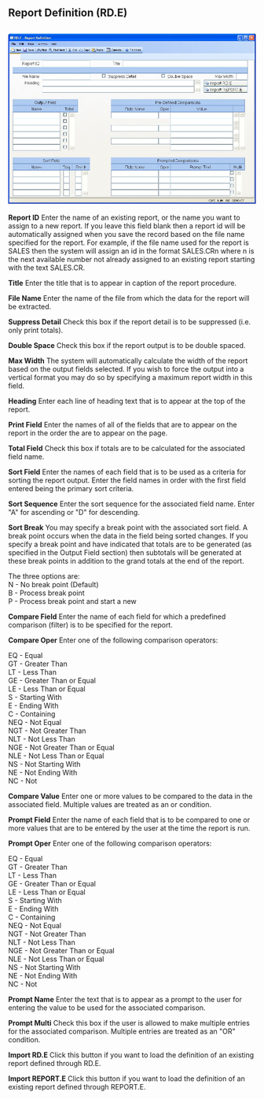 ##  Report Definition (RD.E)

<PageHeader />

##

![](./RD-E-1.jpg)

**Report ID** Enter the name of an existing report, or the name you want to
assign to a new report. If you leave this field blank then a report id will be
automatically assigned when you save the record based on the file name
specified for the report. For example, if the file name used for the report is
SALES then the system will assign an id in the format SALES.CRn where n is the
next available number not already assigned to an existing report starting with
the text SALES.CR.  
  
**Title** Enter the title that is to appear in caption of the report
procedure.  
  
**File Name** Enter the name of the file from which the data for the report
will be extracted.  
  
**Suppress Detail** Check this box if the report detail is to be suppressed
(i.e. only print totals).  
  
**Double Space** Check this box if the report output is to be double spaced.  
  
**Max Width** The system will automatically calculate the width of the report
based on the output fields selected. If you wish to force the output into a
vertical format you may do so by specifying a maximum report width in this
field.  
  
**Heading** Enter each line of heading text that is to appear at the top of
the report.  
  
**Print Field** Enter the names of all of the fields that are to appear on the
report in the order the are to appear on the page.  
  
**Total Field** Check this box if totals are to be calculated for the
associated field name.  
  
**Sort Field** Enter the names of each field that is to be used as a criteria
for sorting the report output. Enter the field names in order with the first
field entered being the primary sort criteria.  
  
**Sort Sequence** Enter the sort sequence for the associated field name. Enter
"A" for ascending or "D" for descending.  
  
**Sort Break** You may specify a break point with the associated sort field. A
break point occurs when the data in the field being sorted changes. If you
specify a break point and have indicated that totals are to be generated (as
specified in the Output Field section) then subtotals will be generated at
these break points in addition to the grand totals at the end of the report.  
  
The three options are:  
N - No break point (Default)  
B - Process break point  
P - Process break point and start a new  
  
**Compare Field** Enter the name of each field for which a predefined
comparison (filter) is to be specified for the report.  
  
**Compare Oper** Enter one of the following comparison operators:  
  
EQ - Equal  
GT - Greater Than  
LT - Less Than  
GE - Greater Than or Equal  
LE - Less Than or Equal  
S - Starting With  
E - Ending With  
C - Containing  
NEQ - Not Equal  
NGT - Not Greater Than  
NLT - Not Less Than  
NGE - Not Greater Than or Equal  
NLE - Not Less Than or Equal  
NS - Not Starting With  
NE - Not Ending With  
NC - Not  
  
**Compare Value** Enter one or more values to be compared to the data in the
associated field. Multiple values are treated as an or condition.  
  
**Prompt Field** Enter the name of each field that is to be compared to one or
more values that are to be entered by the user at the time the report is run.  
  
**Prompt Oper** Enter one of the following comparison operators:  
  
EQ - Equal  
GT - Greater Than  
LT - Less Than  
GE - Greater Than or Equal  
LE - Less Than or Equal  
S - Starting With  
E - Ending With  
C - Containing  
NEQ - Not Equal  
NGT - Not Greater Than  
NLT - Not Less Than  
NGE - Not Greater Than or Equal  
NLE - Not Less Than or Equal  
NS - Not Starting With  
NE - Not Ending With  
NC - Not  
  
**Prompt Name** Enter the text that is to appear as a prompt to the user for
entering the value to be used for the associated comparison.  
  
**Prompt Multi** Check this box if the user is allowed to make multiple
entries for the associated comparison. Multiple entries are treated as an "OR"
condition.  
  
**Import RD.E** Click this button if you want to load the definition of an
existing report defined through RD.E.  
  
**Import REPORT.E** Click this button if you want to load the definition of an
existing report defined through REPORT.E.  
  
  
<badge text= "Version 8.10.57" vertical="middle" />

<PageFooter />